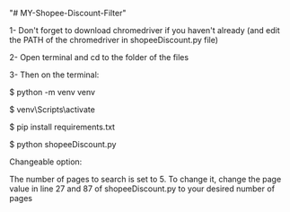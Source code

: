 "# MY-Shopee-Discount-Filter" 

1- Don't forget to download chromedriver if you haven't already (and edit the PATH of the chromedriver in shopeeDiscount.py file)

2- Open terminal and cd to the folder of the files

3- Then on the terminal:
  
$ python -m venv venv
 
$ venv\Scripts\activate

$ pip install requirements.txt

$ python shopeeDiscount.py


Changeable option:

The number of pages to search is set to 5. To change it, change the page value in line 27 and 87 of shopeeDiscount.py to your desired number of pages

